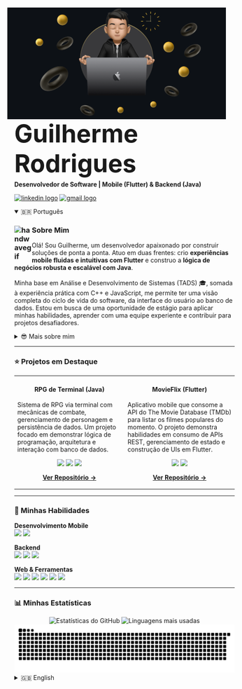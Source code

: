 <img align="right" width="500px" style="margin-top: -20px; margin-right: 20px;" src="img/banner.png">

<h3 align="left" style="font-size: 4em; margin-bottom: 0; line-height: 1.2;">Guilherme Rodrigues</h3>
<p align="left" style="margin-top: 5px;">
  <strong>Desenvolvedor de Software | Mobile (Flutter) & Backend (Java)</strong>
</p>
<p align="left" style="margin-top: 5px;">
  <a href="https://www.linkedin.com/in/gui-ccr-" target="_blank"><img src="https://raw.githubusercontent.com/maurodesouza/profile-readme-generator/master/src/assets/icons/social/linkedin/default.svg" width="45" height="33" alt="linkedin logo"/></a>
  <a href="mailto:guilhermerodrigues6484@gmail.com" target="_blank"><img src="https://raw.githubusercontent.com/maurodesouza/profile-readme-generator/master/src/assets/icons/social/gmail/default.svg" width="45" height="33" alt="gmail logo" /></a>
</p>

<div style="clear: both;"></div> 

<details open>
<summary>🇧🇷 Português</summary>
  
### <img alt="handwavegif" src="https://user-images.githubusercontent.com/39513876/112366216-8cfe7400-8cfe-11eb-8116-7d3dbae20e97.gif" width='40' align="left"/> Sobre Mim
<p align="left">
  Olá! Sou Guilherme, um desenvolvedor apaixonado por construir soluções de ponta a ponta. Atuo em duas frentes: crio <strong>experiências mobile fluidas e intuitivas com Flutter</strong> e construo a <strong>lógica de negócios robusta e escalável com Java</strong>.
  <br/><br/>
  Minha base em Análise e Desenvolvimento de Sistemas (TADS) 🎓, somada à experiência prática com C++ e JavaScript, me permite ter uma visão completa do ciclo de vida do software, da interface do usuário ao banco de dados. Estou em busca de uma oportunidade de estágio para aplicar minhas habilidades, aprender com uma equipe experiente e contribuir para projetos desafiadores.
</p>

<details>
  <summary>😎 Mais sobre mim</summary>
  <br>
  - 🎓 Graduando em Análise e Desenvolvimento de Sistemas no Instituto Federal do Norte de Minas Gerais (IFNMG), com previsão de término em 2027.
  <br>
  - 🌱 Atualmente aprofundando meus conhecimentos em arquiteturas de software para mobile e backend.
  <br>
  - 📄 Você pode conferir meu <a href="https://drive.google.com/file/d/1p9HDEpxhFtN4wEg9mEUte1UXVDjfciSm/view?usp=sharing">currículo</a> para mais detalhes.
</details>

---

### ⭐ Projetos em Destaque

<table>
<tr>
<td width="50%">
<h4 align="center">RPG de Terminal (Java)</h4>
<p align="center">
<a href="https://github.com/gui-ccr/rpg-batalha-console-java" target="_blank">
</a>
</p>
<p>Sistema de RPG via terminal com mecânicas de combate, gerenciamento de personagem e persistência de dados. Um projeto focado em demonstrar lógica de programação, arquitetura e interação com banco de dados.</p>
<p align="center">
<img src="https://img.shields.io/badge/Java-ED8B00?style=plastic&logo=openjdk&logoColor=white">
<img src="https://img.shields.io/badge/SQL-025E8C?style=plastic&logo=postgresql&logoColor=white">
<img src="https://img.shields.io/badge/Maven-C71A36?style=plastic&logo=apachemaven&logoColor=white">
</p>
<p align="center">
<a href="https://github.com/gui-ccr/rpg-batalha-console-java" target="_blank"><strong>Ver Repositório →</strong></a>
</p>
</td>
<td width="50%">
<h4 align="center">MovieFlix (Flutter)</h4>
<p align="center">
<a href="https://github.com/gui-ccr/MovieFlix_App" target="_blank">
</a>
</p>
<p>Aplicativo mobile que consome a API do The Movie Database (TMDb) para listar os filmes populares do momento. O projeto demonstra habilidades em consumo de APIs REST, gerenciamento de estado e construção de UIs em Flutter.</p>
<p align="center">
<img src="https://img.shields.io/badge/Flutter-02569B?style=plastic&logo=flutter&logoColor=white">
<img src="https://img.shields.io/badge/Dart-0175C2?style=plastic&logo=dart&logoColor=white">
</p>
<p align="center">
<a href="https://github.com/gui-ccr/MovieFlix_App" target="_blank"><strong>Ver Repositório →</strong></a>
</p>
</td>
</tr>
</table>

---

### 🚀 Minhas Habilidades

<p align="left">
  <strong>Desenvolvimento Mobile</strong><br>
  <img src="https://img.shields.io/badge/Flutter-02569B?style=plastic&logo=flutter&logoColor=white">
  <img src="https://img.shields.io/badge/Dart-0175C2?style=plastic&logo=dart&logoColor=white">
</p>
<p align="left">
  <strong>Backend</strong><br>
  <img src="https://img.shields.io/badge/Java-ED8B00?style=plastic&logo=openjdk&logoColor=white">
  <img src="https://img.shields.io/badge/C%2B%2B-00599C?style=plastic&logo=cplusplus&logoColor=white">
  <img src="https://img.shields.io/badge/SQL-025E8C?style=plastic&logo=postgresql&logoColor=white">
</p>
<p align="left">
  <strong>Web & Ferramentas</strong><br>
  <img src="https://img.shields.io/badge/JavaScript-F7DF1E?style=plastic&logo=javascript&logoColor=black">
  <img src="https://img.shields.io/badge/HTML5-E34F26?style=plastic&logo=html5&logoColor=white">
  <img src="https://img.shields.io/badge/CSS3-1572B6?style=plastic&logo=css3&logoColor=white">
  <img src="https://img.shields.io/badge/Git-F05032?style=plastic&logo=git&logoColor=white">
  <img src="https://img.shields.io/badge/GitHub-181717?style=plastic&logo=github&logoColor=white">
  <img src="https://img.shields.io/badge/Maven-C71A36?style=plastic&logo=apachemaven&logoColor=white">
</p>

---

### 📊 Minhas Estatísticas
<div align="center">
  <img src="https://github-readme-stats.vercel.app/api?username=gui-ccr&show_icons=true&include_all_commits=true&count_private=true&theme=gruvbox&locale=pt-br&hide_border=true&cache_seconds=3600" height="150" alt="Estatísticas do GitHub" />
  <img src="https://github-readme-stats.vercel.app/api/top-langs?username=gui-ccr&locale=pt-br&layout=compact&card_width=320&langs_count=5&theme=gruvbox&hide_border=true&cache_seconds=3600" height="150" alt="Linguagens mais usadas" />
</div>
<div align="center">
  <img src="https://raw.githubusercontent.com/gui-ccr/gui-ccr/output/github-contribution-grid-snake-golden.svg" alt="Snake animation" />
</div>

</details>

<details>
<summary>🇬🇧 English</summary>
  
### <img alt="handwavegif" src="https://user-images.githubusercontent.com/39513876/112366216-8cfe7400-8cfe-11eb-8116-7d3dbae20e97.gif" width='40' align="left"/> About Me
<p align="left">
  Hi! I'm Guilherme, a developer passionate about building end-to-end solutions. I work on two fronts: creating <strong>fluid and intuitive mobile experiences with Flutter</strong> and building <strong>robust and scalable business logic with Java</strong>.
  <br/><br/>
  My background in Systems Analysis and Development (TADS) 🎓, combined with practical experience in C++ and JavaScript, gives me a comprehensive view of the software lifecycle, from the user interface to the database. I am seeking an internship opportunity to apply my skills, learn from an experienced team, and contribute to challenging projects.
</p>

<details>
  <summary>😎 More about me</summary>
  <br>
  - 🎓 Undergraduate in Systems Analysis and Development at the Federal Institute of North Minas Gerais (IFNMG), expected to graduate in 2027.
  <br>
  - 🌱 Currently deepening my knowledge of mobile and backend software architectures.
  <br>
  - 📄 You can check my <a href="https://drive.google.com/file/d/1p9HDEpxhFtN4wEg9mEUte1UXVDjfciSm/view?usp=sharing">resume</a> for more details.
</details>

---

### ⭐ Featured Projects

<table>
<tr>
<td width="50%">
<h4 align="center">Terminal RPG (Java)</h4>
<p align="center">
<a href="https://github.com/gui-ccr/rpg-batalha-console-java" target="_blank">
</a>
</p>
<p>A terminal-based RPG system with combat mechanics, character management, and data persistence. This project focuses on demonstrating programming logic, architecture, and database interaction.</p>
<p align="center">
<img src="https://img.shields.io/badge/Java-ED8B00?style=plastic&logo=openjdk&logoColor=white">
<img src="https://img.shields.io/badge/SQL-025E8C?style=plastic&logo=postgresql&logoColor=white">
<img src="https://img.shields.io/badge/Maven-C71A36?style=plastic&logo=apachemaven&logoColor=white">
</p>
<p align="center">
<a href="https://github.com/gui-ccr/rpg-batalha-console-java" target="_blank"><strong>View Repository →</strong></a>
</p>
</td>
<td width="50%">
<h4 align="center">MovieFlix (Flutter)</h4>
<p align="center">
<a href="https://github.com/gui-ccr/MovieFlix_App" target="_blank">
</a>
</p>
<p>A mobile app that consumes The Movie Database (TMDb) API to list currently popular movies. This project demonstrates skills in consuming REST APIs, state management, and building UIs in Flutter.</p>
<p align="center">
<img src="https://img.shields.io/badge/Flutter-02569B?style=plastic&logo=flutter&logoColor=white">
<img src="https://img.shields.io/badge/Dart-0175C2?style=plastic&logo=dart&logoColor=white">
</p>
<p align="center">
<a href="https://github.com/gui-ccr/MovieFlix_App" target="_blank"><strong>View Repository →</strong></a>
</p>
</td>
</tr>
</table>

---
### 🚀 My Skills

<p align="left">
  <strong>Mobile Development</strong><br>
  <img src="https://img.shields.io/badge/Flutter-02569B?style=plastic&logo=flutter&logoColor=white">
  <img src="https://img.shields.io/badge/Dart-0175C2?style=plastic&logo=dart&logoColor=white">
</p>
<p align="left">
  <strong>Backend & General Purpose</strong><br>
  <img src="https://img.shields.io/badge/Java-ED8B00?style=plastic&logo=openjdk&logoColor=white">
  <img src="https://img.shields.io/badge/C%2B%2B-00599C?style=plastic&logo=cplusplus&logoColor=white">
  <img src="https://img.shields.io/badge/SQL-025E8C?style=plastic&logo=postgresql&logoColor=white">
</p>
<p align="left">
  <strong>Web & Tools</strong><br>
  <img src="https://img.shields.io/badge/JavaScript-F7DF1E?style=plastic&logo=javascript&logoColor=black">
  <img src="https://img.shields.io/badge/HTML5-E34F26?style=plastic&logo=html5&logoColor=white">
  <img src="https://img.shields.io/badge/CSS3-1572B6?style=plastic&logo=css3&logoColor=white">
  <img src="https://img.shields.io/badge/Git-F05032?style=plastic&logo=git&logoColor=white">
  <img src="https://img.shields.io/badge/GitHub-181717?style=plastic&logo=github&logoColor=white">
  <img src="https://img.shields.io/badge/Maven-C71A36?style=plastic&logo=apachemaven&logoColor=white">
</p>

---

### 📊 My Stats
<div align="center">
  <img src="https://github-readme-stats.vercel.app/api?username=gui-ccr&show_icons=true&include_all_commits=true&count_private=true&theme=gruvbox&locale=en&hide_border=true&cache_seconds=3600" height="150" alt="GitHub Stats" />
  <img src="https://github-readme-stats.vercel.app/api/top-langs?username=gui-ccr&locale=en&layout=compact&card_width=320&langs_count=5&theme=gruvbox&hide_border=true&cache_seconds=3600" height="150" alt="Top Languages" />
</div>
<div align="center">
  <img src="https://raw.githubusercontent.com/gui-ccr/gui-ccr/output/github-contribution-grid-snake-golden.svg" alt="Snake animation" />
</div>

</details>
